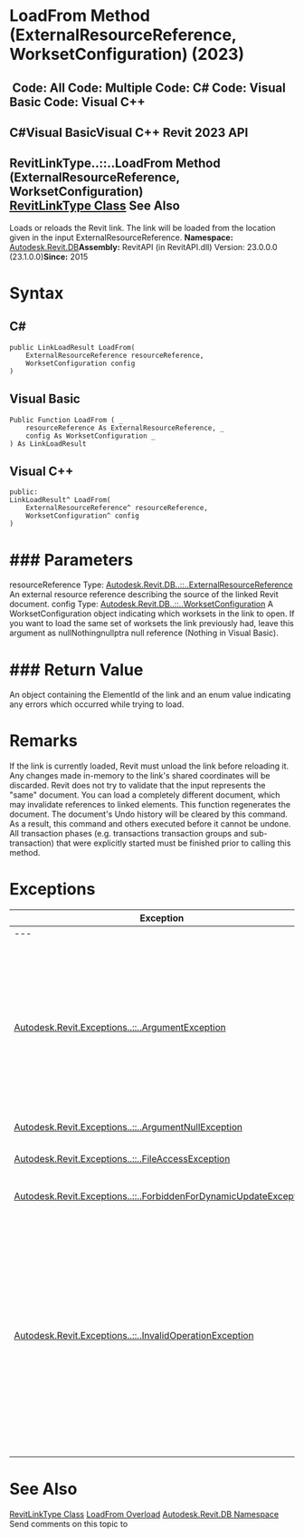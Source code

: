 # LoadFrom Method (ExternalResourceReference, WorksetConfiguration) (2023)

﻿
 Code: All Code: Multiple Code: C# Code: Visual Basic Code: Visual C++   
---  
C#Visual BasicVisual C++
Revit 2023 API  
---  
RevitLinkType..::..LoadFrom Method (ExternalResourceReference, WorksetConfiguration)  
[RevitLinkType Class](2204a5ab-6476-df41-116d-23dbe3cb5407.md "RevitLinkType Class") See Also  
---  
Loads or reloads the Revit link. The link will be loaded from the location given in the input ExternalResourceReference. 
**Namespace:** [Autodesk.Revit.DB](87546ba7-461b-c646-cbb1-2cb8f5bff8b2.md "Autodesk.Revit.DB Namespace")**Assembly:** RevitAPI (in RevitAPI.dll) Version: 23.0.0.0 (23.1.0.0)**Since:** 2015 
# Syntax
C#  
---  
```text
public LinkLoadResult LoadFrom(
	ExternalResourceReference resourceReference,
	WorksetConfiguration config
)
```
  
Visual Basic  
---  
```text
Public Function LoadFrom ( _
	resourceReference As ExternalResourceReference, _
	config As WorksetConfiguration _
) As LinkLoadResult
```
  
Visual C++  
---  
```text
public:
LinkLoadResult^ LoadFrom(
	ExternalResourceReference^ resourceReference, 
	WorksetConfiguration^ config
)
```
  
# ### Parameters
resourceReference
    Type: [Autodesk.Revit.DB..::..ExternalResourceReference](ffad9c15-8fc9-fbfd-f328-101533f4cf74.md "ExternalResourceReference Class") An external resource reference describing the source of the linked Revit document. 
config
    Type: [Autodesk.Revit.DB..::..WorksetConfiguration](eefef6f4-0892-4bb5-8840-5e99aebc65c9.md "WorksetConfiguration Class")
A WorksetConfiguration object indicating which worksets in the link to open.
If you want to load the same set of worksets the link previously had, leave this argument as nullNothingnullptra null reference (Nothing in Visual Basic).
# ### Return Value
An object containing the ElementId of the link and an enum value indicating any errors which occurred while trying to load. 
# Remarks
If the link is currently loaded, Revit must unload the link before reloading it. Any changes made in-memory to the link's shared coordinates will be discarded.
Revit does not try to validate that the input represents the "same" document. You can load a completely different document, which may invalidate references to linked elements. 
This function regenerates the document. 
The document's Undo history will be cleared by this command. As a result, this command and others executed before it cannot be undone. All transaction phases (e.g. transactions transaction groups and sub-transaction) that were explicitly started must be finished prior to calling this method.
# Exceptions
| Exception | Condition |
| --- | --- |
| --- | --- |
| [Autodesk.Revit.Exceptions..::..ArgumentException](2e6e4206-97a8-dd4b-df5d-4269f4bb6088.md "ArgumentException Class") | The server referenced by the ExternalResourceReference does not exist or does not implement IExternalResourceServer. -or- The server referenced by the ExternalResourceReference cannot support Revit links. -or- The ExternalResourceReference (resourceReference) is not in a format that is supported by its server. |
| [Autodesk.Revit.Exceptions..::..ArgumentNullException](631e1424-60f4-929b-4e52-dda9dcd26316.md "ArgumentNullException Class") | A non-optional argument was null |
| [Autodesk.Revit.Exceptions..::..FileAccessException](187d56d7-0b37-699f-2abd-6ddebfa93f1e.md "FileAccessException Class") | The model cannot be accessed due to lack of access privileges. |
| [Autodesk.Revit.Exceptions..::..ForbiddenForDynamicUpdateException](c5b911f6-1e8f-2cd4-6965-286f41221fe0.md "ForbiddenForDynamicUpdateException Class") | The function is not permitted during dynamic update. |
| [Autodesk.Revit.Exceptions..::..InvalidOperationException](9e715f03-3884-e539-4dd6-8d7545733adc.md "InvalidOperationException Class") | This RevitLinkType is not a top-level link. -or- The link "this RevitLinkType" is loaded into multiple documents and cannot be reloaded. -or- The element "this RevitLinkType" is in a closed workset. -or- There is a transaction phase left open (such as a transaction, sub-transaction of transaction group) at the time of invoking this method. -or- The document is read-only. It cannot be modified. -or- The document is in an edit mode or is in family mode. -or- Revit cannot customize worksets for this model. |

# See Also
[RevitLinkType Class](2204a5ab-6476-df41-116d-23dbe3cb5407.md "RevitLinkType Class")
[LoadFrom Overload](f9ad6c4e-c597-9d83-dffe-c0e2aa095ef6.md "LoadFrom Method")
[Autodesk.Revit.DB Namespace](87546ba7-461b-c646-cbb1-2cb8f5bff8b2.md "Autodesk.Revit.DB Namespace")
Send comments on this topic to 